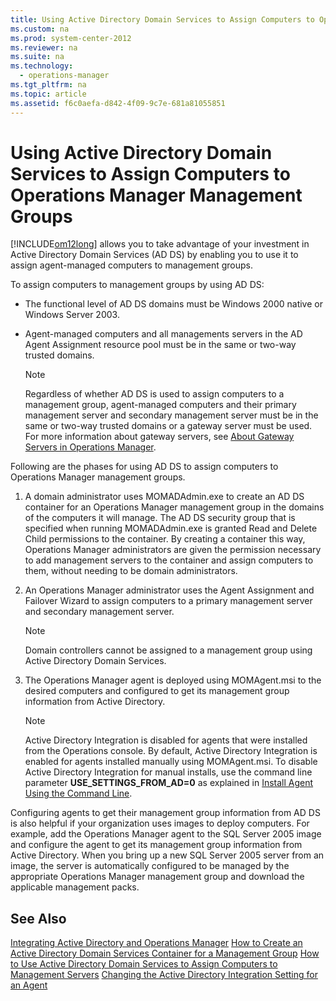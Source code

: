 ```yaml
---
title: Using Active Directory Domain Services to Assign Computers to Operations Manager Management Groups
ms.custom: na
ms.prod: system-center-2012
ms.reviewer: na
ms.suite: na
ms.technology: 
  - operations-manager
ms.tgt_pltfrm: na
ms.topic: article
ms.assetid: f6c0aefa-d842-4f09-9c7e-681a81055851
---
```

# Using Active Directory Domain Services to Assign Computers to Operations Manager Management Groups
[!INCLUDE[om12long](./Token/om12long_md.md)] allows you to take advantage of your investment in Active Directory Domain Services \(AD DS\) by enabling you to use it to assign agent\-managed computers to management groups.

To assign computers to management groups by using AD DS:

-   The functional level of AD DS domains must be Windows 2000 native or Windows Server 2003.

-   Agent\-managed computers and all managements servers in the AD Agent Assignment resource pool must be in the same or two\-way trusted domains.

    > [!NOTE]
    > Regardless of whether AD DS is used to assign computers to a management group, agent\-managed computers and their primary management server and secondary management server must be in the same or two\-way trusted domains or a gateway server must be used. For more information about gateway servers, see [About Gateway Servers in Operations Manager](./About-Gateway-Servers-in-Operations-Manager.md).

Following are the phases for using AD DS to assign computers to Operations Manager management groups.

1.  A domain administrator uses MOMADAdmin.exe to create an AD DS container for an Operations Manager management group in the domains of the computers it will manage. The AD DS security group that is specified when running MOMADAdmin.exe is granted Read and Delete Child permissions to the container. By creating a container this way, Operations Manager administrators are given the permission necessary to add management servers to the container and assign computers to them, without needing to be domain administrators.

2.  An Operations Manager administrator uses the Agent Assignment and Failover Wizard to assign computers to a primary management server and secondary management server.

    > [!NOTE]
    > Domain controllers cannot be assigned to a management group using Active Directory Domain Services.

3.  The Operations Manager agent is deployed using MOMAgent.msi to the desired computers and configured to get its management group information from Active Directory.

    > [!NOTE]
    > Active Directory Integration is disabled for agents that were installed from the Operations console. By default, Active Directory Integration is enabled for agents installed manually using MOMAgent.msi. To disable Active Directory Integration for manual installs, use the command line parameter **USE\_SETTINGS\_FROM\_AD\=0** as explained in [Install Agent Using the Command Line](./Install-Agent-Using-the-Command-Line.md).

Configuring agents to get their management group information from AD DS is also helpful if your organization uses images to deploy computers. For example, add the Operations Manager agent to the SQL Server 2005 image and configure the agent to get its management group information from Active Directory. When you bring up a new SQL Server 2005 server from an image, the server is automatically configured to be managed by the appropriate Operations Manager management group and download the applicable management packs.

## See Also
[Integrating Active Directory and Operations Manager](./Integrating-Active-Directory-and-Operations-Manager.md)
[How to Create an Active Directory Domain Services Container for a Management Group](./How-to-Create-an-Active-Directory-Domain-Services-Container-for-a-Management-Group.md)
[How to Use Active Directory Domain Services to Assign Computers to Management Servers](./How-to-Use-Active-Directory-Domain-Services-to-Assign-Computers-to-Management-Servers.md)
[Changing the Active Directory Integration Setting for an Agent](./Changing-the-Active-Directory-Integration-Setting-for-an-Agent.md)


